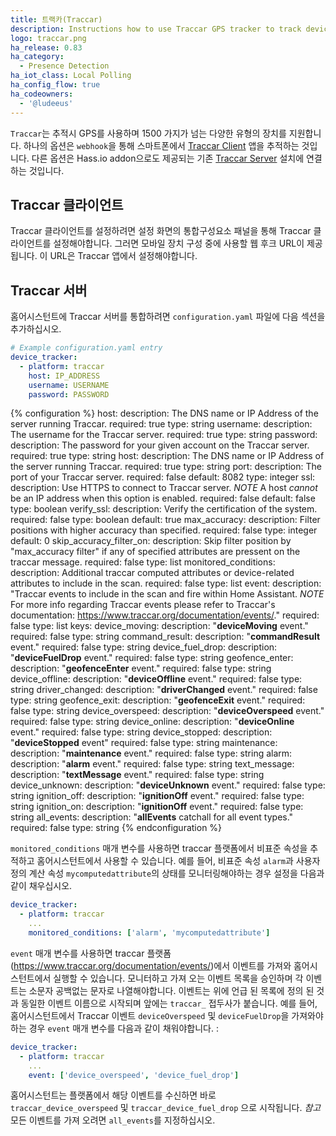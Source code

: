 ```yaml
---
title: 트랙카(Traccar)
description: Instructions how to use Traccar GPS tracker to track devices in Home Assistant.
logo: traccar.png
ha_release: 0.83
ha_category:
  - Presence Detection
ha_iot_class: Local Polling
ha_config_flow: true
ha_codeowners:
  - '@ludeeus'
---
```


`Traccar`는 추적시 GPS를 사용하며 1500 가지가 넘는 다양한 유형의 장치를 지원합니다. 하나의 옵션은 `webhook`을 통해 스마트폰에서 [Traccar Client](https://www.traccar.org/client/) 앱을 추적하는 것입니다. 다른 옵션은 Hass.io addon으로도 제공되는 기존 [Traccar Server](https://www.traccar.org/server/) 설치에 연결하는 것입니다.

## Traccar 클라이언트

Traccar 클라이언트를 설정하려면 설정 화면의 통합구성요소 패널을 통해 Traccar 클라이언트를 설정해야합니다. 그러면 모바일 장치 구성 중에 사용할 웹 후크 URL이 제공됩니다. 이 URL은 Traccar 앱에서 설정해야합니다. 

## Traccar 서버

홈어시스턴트에 Traccar 서버를 통합하려면 `configuration.yaml` 파일에 다음 섹션을 추가하십시오.

```yaml
# Example configuration.yaml entry
device_tracker:
  - platform: traccar
    host: IP_ADDRESS
    username: USERNAME
    password: PASSWORD
```

{% configuration %}
host:
  description: The DNS name or IP Address of the server running Traccar.
  required: true
  type: string
username:
  description: The username for the Traccar server.
  required: true
  type: string
password:
  description: The password for your given account on the Traccar server.
  required: true
  type: string
host:
  description: The DNS name or IP Address of the server running Traccar.
  required: true
  type: string
port:
  description: The port of your Traccar server.
  required: false
  default: 8082
  type: integer
ssl:
  description: Use HTTPS to connect to Traccar server. *NOTE* A host *cannot* be an IP address when this option is enabled.
  required: false
  default: false
  type: boolean
verify_ssl:
  description: Verify the certification of the system.
  required: false
  type: boolean
  default: true
max_accuracy:
  description: Filter positions with higher accuracy than specified.
  required: false
  type: integer
  default: 0
skip_accuracy_filter_on:
  description: Skip filter position by "max_accuracy filter" if any of specified attributes are pressent on the traccar message.
  required: false
  type: list
monitored_conditions:
  description: Additional traccar computed attributes or device-related attributes to include in the scan.
  required: false
  type: list
event:
  description: "Traccar events to include in the scan and fire within Home Assistant. *NOTE* For more info regarding Traccar events please refer to Traccar's documentation: https://www.traccar.org/documentation/events/."
  required: false
  type: list
  keys:
    device_moving:
      description: "**deviceMoving** event."
      required: false
      type: string
    command_result:
      description: "**commandResult** event."
      required: false
      type: string
    device_fuel_drop:
      description: "**deviceFuelDrop** event."
      required: false
      type: string
    geofence_enter:
      description: "**geofenceEnter** event."
      required: false
      type: string
    device_offline:
      description: "**deviceOffline** event."
      required: false
      type: string
    driver_changed:
      description: "**driverChanged** event."
      required: false
      type: string
    geofence_exit:
      description: "**geofenceExit** event."
      required: false
      type: string
    device_overspeed:
      description: "**deviceOverspeed** event."
      required: false
      type: string
    device_online:
      description: "**deviceOnline** event."
      required: false
      type: string
    device_stopped:
      description: "**deviceStopped** event"
      required: false
      type: string
    maintenance:
      description: "**maintenance** event."
      required: false
      type: string
    alarm:
      description: "**alarm** event."
      required: false
      type: string
    text_message:
      description: "**textMessage** event."
      required: false
      type: string
    device_unknown:
      description: "**deviceUnknown** event."
      required: false
      type: string
    ignition_off:
      description: "**ignitionOff** event."
      required: false
      type: string
    ignition_on:
      description: "**ignitionOff** event."
      required: false
      type: string
    all_events:
      description: "**allEvents** catchall for all event types."
      required: false
      type: string
{% endconfiguration %}

`monitored_conditions` 매개 변수를 사용하면 traccar 플랫폼에서 비표준 속성을 추적하고 홈어시스턴트에서 사용할 수 있습니다. 예를 들어, 비표준 속성 `alarm`과 사용자 정의 계산 속성 `mycomputedattribute`의 상태를 모니터링해야하는 경우 설정을 다음과 같이 채우십시오.

```yaml
device_tracker:
  - platform: traccar
    ...
    monitored_conditions: ['alarm', 'mycomputedattribute']
```

`event` 매개 변수를 사용하면 traccar 플랫폼 (https://www.traccar.org/documentation/events/)에서 이벤트를 가져와 홈어시스턴트에서 실행할 수 있습니다. 모니터하고 가져 오는 이벤트 목록을 승인하며 각 이벤트는 소문자 공백없는 문자로 나열해야합니다. 이벤트는 위에 언급 된 목록에 정의 된 것과 동일한 이벤트 이름으로 시작되며 앞에는 `traccar_` 접두사가 붙습니다. 예를 들어, 홈어시스턴트에서 Traccar 이벤트 `deviceOverspeed` 및 `deviceFuelDrop`을 가져와야하는 경우 `event` 매개 변수를 다음과 같이 채워야합니다. :

```yaml
device_tracker:
  - platform: traccar
    ...
    event: ['device_overspeed', 'device_fuel_drop']
```
홈어시스턴트는 플랫폼에서 해당 이벤트를 수신하면 바로 `traccar_device_overspeed` 및 `traccar_device_fuel_drop` 으로 시작됩니다.
*참고* 모든 이벤트를 가져 오려면 `all_events`를 지정하십시오.